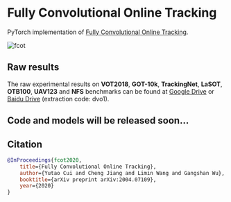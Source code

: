 # Fully Convolutional Online Tracking
PyTorch implementation of [Fully Convolutional Online Tracking](https://arxiv.org/abs/2004.07109).  

![fcot](https://github.com/MCG-NJU/FCOT/blob/master/images/architecture.png)

## Raw results
The raw experimental results on **VOT2018**, **GOT-10k**, **TrackingNet**, **LaSOT**, **OTB100**, **UAV123** and **NFS** benchmarks can be found at [Google Drive](https://drive.google.com/drive/folders/1OiRNtDHlct_e_SZBYqjrU4VhzFi7Zdoz?usp=sharing)
 or [Baidu Drive](https://pan.baidu.com/s/1_7oHl7syKt-8uJNdi-yh4g) (extraction code: dvo1).
 
## Code and models will be released soon...

## Citation

```bibtex
@InProceedings{fcot2020,
    title={Fully Convolutional Online Tracking},
    author={Yutao Cui and Cheng Jiang and Limin Wang and Gangshan Wu},
    booktitle={arXiv preprint arXiv:2004.07109},
    year={2020}
}

```
